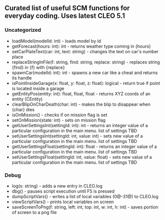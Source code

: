 ## Curated list of useful SCM functions for everyday coding. Uses latest CLEO 5.1


### Uncategorized

* loadModel(modelId: int) - loads model by id
* getForecast(hours: int): int - returns weather type coming in {hours}
* setCarPlateText(car: int, text: string) - changes the text on car's number place
* replaceStringInFile(f: string, find: string, replace: string) - replaces string {find} in {f} with {replace}
* spawnCar(modelId: int): int - spawns a new car like a cheat and returns its handle
* isPointInsideGarage(x: float, y: float, z: float): logical - return true if point is located inside a garage
* getEntityPos(entity: int): float, float, float - returns XYZ coords of an entity (CEntity)
* clearBlipOnCharDeath(char: int) - makes the blip to disappear when {char} dies
* isOnMission() - checks if on mission flag is set
* setOnMission(state: int) - sets on mission flag
* getUserSettingsInt(settingId: int): int - returns an integer value of a particular configuration in the main menu. list of settings TBD
* setUserSettingsInt(settingId: int, value: int) - sets new value of a particular configuration in the main menu. list of settings TBD
* getUserSettingsFloat(settingId: int): float - returns an integer value of a particular configuration in the main menu. list of settings TBD
* setUserSettingsFloat(settingId: int, value: float) - sets new value of a particular configuration in the main menu. list of settings TBD

### Debug
* log(s: string) - adds a new entry in CLEO.log
* dbg() - pauses script execution until F5 is pressed
* dumpScriptVars() - writes a list of local variables (0@-31@) to CLEO.log
* viewScriptVars() - prints local variables on screen
* saveScreenToPng(f: string, left: int, top: int, w: int, h: int) - saves portion of screen to a png file
